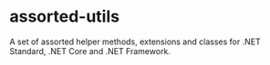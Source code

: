 # assorted-utils
A set of assorted helper methods, extensions and classes for .NET Standard, .NET Core and .NET Framework.

